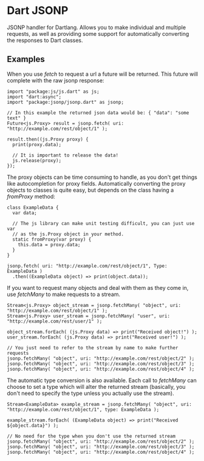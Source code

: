 Dart JSONP
==========

JSONP handler for Dartlang. Allows you to make individual and multiple requests, as well as providing some support for automatically converting the responses to Dart classes.

Examples
--------

When you use _fetch_ to request a url a future will be returned. This future will complete with the raw jsonp response:

    import "package:js/js.dart" as js;
    import "dart:async";
    import "package:jsonp/jsonp.dart" as jsonp;

    // In this example the returned json data would be: { "data": "some text" }
    Future<js.Proxy> result = jsonp.fetch( uri: "http://example.com/rest/object/1" );

    result.then((js.Proxy proxy) {
      print(proxy.data);

      // It is important to release the data!
      js.release(proxy);
    });

The proxy objects can be time consuming to handle, as you don't get things like autocompletion for proxy fields. Automatically converting the proxy objects to classes is quite easy, but depends on the class having a _fromProxy_ method:

    class ExampleData {
      var data;

      // The js library can make unit testing difficult, you can just use var
      // as the js.Proxy object in your method.
      static fromProxy(var proxy) {
        this.data = proxy.data;
      }
    }

    jsonp.fetch( uri: "http://example.com/rest/object/1", Type: ExampleData )
      .then((ExampleData object) => print(object.data));

If you want to request many objects and deal with them as they come in, use _fetchMany_ to make requests to a stream.

    Stream<js.Proxy> object_stream = jsonp.fetchMany( "object", uri: "http://example.com/rest/object/1" );
    Stream<js.Proxy> user_stream = jsonp.fetchMany( "user", uri: "http://example.com/rest/user/1" );

    object_stream.forEach( (js.Proxy data) => print("Received object!") );
    user_stream.forEach( (js.Proxy data) => print("Received user!") );

    // You just need to refer to the stream by name to make further requests
    jsonp.fetchMany( "object", uri: "http://example.com/rest/object/2" );
    jsonp.fetchMany( "object", uri: "http://example.com/rest/object/3" );
    jsonp.fetchMany( "object", uri: "http://example.com/rest/object/4" );

The automatic type conversion is also available. Each call to _fetchMany_ can choose to set a type which will alter the returned stream (basically, you don't need to specify the type unless you actually use the stream).

    Stream<ExampleData> example_stream = jsonp.fetchMany( "object", uri: "http://example.com/rest/object/1", type: ExampleData );

    example_stream.forEach( (ExampleData object) => print("Received ${object.data}") );

    // No need for the type when you don't use the returned stream
    jsonp.fetchMany( "object", uri: "http://example.com/rest/object/2" );
    jsonp.fetchMany( "object", uri: "http://example.com/rest/object/3" );
    jsonp.fetchMany( "object", uri: "http://example.com/rest/object/4" );
